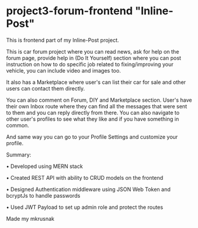 # project3-forum-frontend "Inline-Post"

This is frontend part of my Inline-Post project.

This is car forum project where you can read news, ask for help on the forum page, provide help in (Do It Yourself) section where you can post instruction on how to do specific job related to fixing/improving your vehicle, you can include video and images too.

It also has a Marketplace where user's can list their car for sale and other users can contact them directly.

You can also comment on Forum, DIY and Marketplace section. User's have their own Inbox route where they can find all the messages that were sent to them 
and you can reply directly from there. You can also navigate to other user's profiles to see what they like and if you have something in common.

And same way you can go to your Profile Settings and customize your profile.

Summary:

• Developed using MERN stack

• Created REST API with ability to CRUD models on the frontend

• Designed Authentication middleware using JSON Web Token and bcryptJs to handle passwords

• Used JWT Payload to set up admin role and protect the routes

Made my mkrusnak

